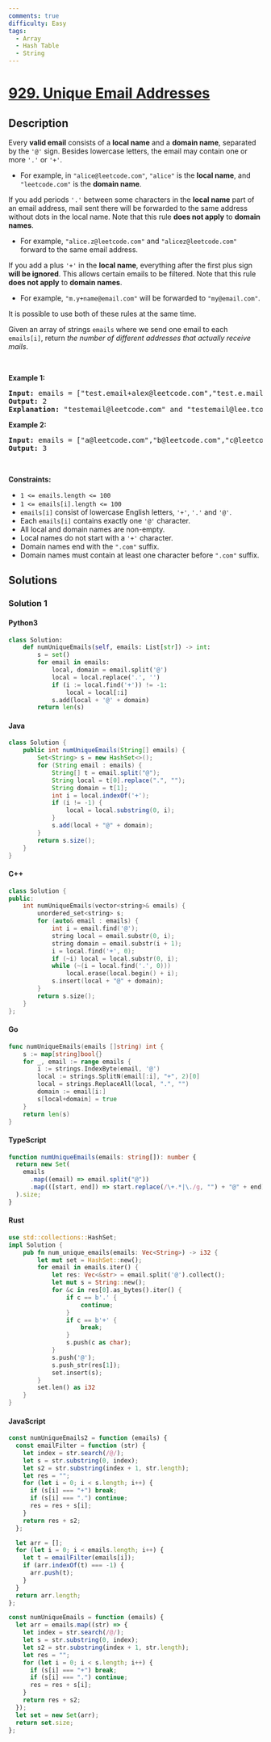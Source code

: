 ```yaml
---
comments: true
difficulty: Easy
tags:
  - Array
  - Hash Table
  - String
---
```


<!-- problem:start -->

# [929. Unique Email Addresses](https://leetcode.com/problems/unique-email-addresses)

## Description

<!-- description:start -->

<p>Every <strong>valid email</strong> consists of a <strong>local name</strong> and a <strong>domain name</strong>, separated by the <code>&#39;@&#39;</code> sign. Besides lowercase letters, the email may contain one or more <code>&#39;.&#39;</code> or <code>&#39;+&#39;</code>.</p>

<ul>
	<li>For example, in <code>&quot;alice@leetcode.com&quot;</code>, <code>&quot;alice&quot;</code> is the <strong>local name</strong>, and <code>&quot;leetcode.com&quot;</code> is the <strong>domain name</strong>.</li>
</ul>

<p>If you add periods <code>&#39;.&#39;</code> between some characters in the <strong>local name</strong> part of an email address, mail sent there will be forwarded to the same address without dots in the local name. Note that this rule <strong>does not apply</strong> to <strong>domain names</strong>.</p>

<ul>
	<li>For example, <code>&quot;alice.z@leetcode.com&quot;</code> and <code>&quot;alicez@leetcode.com&quot;</code> forward to the same email address.</li>
</ul>

<p>If you add a plus <code>&#39;+&#39;</code> in the <strong>local name</strong>, everything after the first plus sign <strong>will be ignored</strong>. This allows certain emails to be filtered. Note that this rule <strong>does not apply</strong> to <strong>domain names</strong>.</p>

<ul>
	<li>For example, <code>&quot;m.y+name@email.com&quot;</code> will be forwarded to <code>&quot;my@email.com&quot;</code>.</li>
</ul>

<p>It is possible to use both of these rules at the same time.</p>

<p>Given an array of strings <code>emails</code> where we send one email to each <code>emails[i]</code>, return <em>the number of different addresses that actually receive mails</em>.</p>

<p>&nbsp;</p>
<p><strong class="example">Example 1:</strong></p>

<pre>
<strong>Input:</strong> emails = [&quot;test.email+alex@leetcode.com&quot;,&quot;test.e.mail+bob.cathy@leetcode.com&quot;,&quot;testemail+david@lee.tcode.com&quot;]
<strong>Output:</strong> 2
<strong>Explanation:</strong> &quot;testemail@leetcode.com&quot; and &quot;testemail@lee.tcode.com&quot; actually receive mails.
</pre>

<p><strong class="example">Example 2:</strong></p>

<pre>
<strong>Input:</strong> emails = [&quot;a@leetcode.com&quot;,&quot;b@leetcode.com&quot;,&quot;c@leetcode.com&quot;]
<strong>Output:</strong> 3
</pre>

<p>&nbsp;</p>
<p><strong>Constraints:</strong></p>

<ul>
	<li><code>1 &lt;= emails.length &lt;= 100</code></li>
	<li><code>1 &lt;= emails[i].length &lt;= 100</code></li>
	<li><code>emails[i]</code> consist of lowercase English letters, <code>&#39;+&#39;</code>, <code>&#39;.&#39;</code> and <code>&#39;@&#39;</code>.</li>
	<li>Each <code>emails[i]</code> contains exactly one <code>&#39;@&#39;</code> character.</li>
	<li>All local and domain names are non-empty.</li>
	<li>Local names do not start with a <code>&#39;+&#39;</code> character.</li>
	<li>Domain names end with the <code>&quot;.com&quot;</code> suffix.</li>
	<li>Domain names must contain at least one character before <code>&quot;.com&quot;</code> suffix.</li>
</ul>

<!-- description:end -->

## Solutions

<!-- solution:start -->

### Solution 1

<!-- tabs:start -->

#### Python3

```python
class Solution:
    def numUniqueEmails(self, emails: List[str]) -> int:
        s = set()
        for email in emails:
            local, domain = email.split('@')
            local = local.replace('.', '')
            if (i := local.find('+')) != -1:
                local = local[:i]
            s.add(local + '@' + domain)
        return len(s)
```

#### Java

```java
class Solution {
    public int numUniqueEmails(String[] emails) {
        Set<String> s = new HashSet<>();
        for (String email : emails) {
            String[] t = email.split("@");
            String local = t[0].replace(".", "");
            String domain = t[1];
            int i = local.indexOf('+');
            if (i != -1) {
                local = local.substring(0, i);
            }
            s.add(local + "@" + domain);
        }
        return s.size();
    }
}
```

#### C++

```cpp
class Solution {
public:
    int numUniqueEmails(vector<string>& emails) {
        unordered_set<string> s;
        for (auto& email : emails) {
            int i = email.find('@');
            string local = email.substr(0, i);
            string domain = email.substr(i + 1);
            i = local.find('+', 0);
            if (~i) local = local.substr(0, i);
            while (~(i = local.find('.', 0)))
                local.erase(local.begin() + i);
            s.insert(local + "@" + domain);
        }
        return s.size();
    }
};
```

#### Go

```go
func numUniqueEmails(emails []string) int {
	s := map[string]bool{}
	for _, email := range emails {
		i := strings.IndexByte(email, '@')
		local := strings.SplitN(email[:i], "+", 2)[0]
		local = strings.ReplaceAll(local, ".", "")
		domain := email[i:]
		s[local+domain] = true
	}
	return len(s)
}
```

#### TypeScript

```ts
function numUniqueEmails(emails: string[]): number {
  return new Set(
    emails
      .map((email) => email.split("@"))
      .map(([start, end]) => start.replace(/\+.*|\./g, "") + "@" + end)
  ).size;
}
```

#### Rust

```rust
use std::collections::HashSet;
impl Solution {
    pub fn num_unique_emails(emails: Vec<String>) -> i32 {
        let mut set = HashSet::new();
        for email in emails.iter() {
            let res: Vec<&str> = email.split('@').collect();
            let mut s = String::new();
            for &c in res[0].as_bytes().iter() {
                if c == b'.' {
                    continue;
                }
                if c == b'+' {
                    break;
                }
                s.push(c as char);
            }
            s.push('@');
            s.push_str(res[1]);
            set.insert(s);
        }
        set.len() as i32
    }
}
```

#### JavaScript

```js
const numUniqueEmails2 = function (emails) {
  const emailFilter = function (str) {
    let index = str.search(/@/);
    let s = str.substring(0, index);
    let s2 = str.substring(index + 1, str.length);
    let res = "";
    for (let i = 0; i < s.length; i++) {
      if (s[i] === "+") break;
      if (s[i] === ".") continue;
      res = res + s[i];
    }
    return res + s2;
  };

  let arr = [];
  for (let i = 0; i < emails.length; i++) {
    let t = emailFilter(emails[i]);
    if (arr.indexOf(t) === -1) {
      arr.push(t);
    }
  }
  return arr.length;
};

const numUniqueEmails = function (emails) {
  let arr = emails.map((str) => {
    let index = str.search(/@/);
    let s = str.substring(0, index);
    let s2 = str.substring(index + 1, str.length);
    let res = "";
    for (let i = 0; i < s.length; i++) {
      if (s[i] === "+") break;
      if (s[i] === ".") continue;
      res = res + s[i];
    }
    return res + s2;
  });
  let set = new Set(arr);
  return set.size;
};
```

<!-- tabs:end -->

<!-- solution:end -->

<!-- problem:end -->
